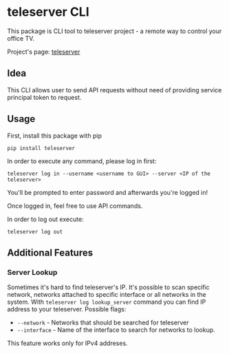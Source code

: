 # teleserver CLI

This package is CLI tool to teleserver project - a remote way to control your office TV.

Project's page:
[teleserver](https://github.com/Dysproz/teleserver)

## Idea

This CLI allows user to send API requests without need of providing service principal token to request.

## Usage

First, install this package with pip
```
pip install teleserver
```

In order to execute any command, please log in first:
```
teleserver log in --username <username to GUI> --server <IP of the teleserver>
```

You'll be prompted to enter password and afterwards you're logged in!

Once logged in, feel free to use API commands.

In order to log out execute:
```
teleserver log out
```

## Additional Features

### Server Lookup
Sometimes it's hard to find teleserver's IP.
It's possible to scan specific network, networks attached to specific interface or all networks in the system.
With `teleserver log lookup_server` command you can find IP address to your teleserver.
Possible flags:
* `--network` - Networks that should be searched for teleserver
* `--interface` - Name of the interface to search for networks to lookup.

This feature works only for IPv4 addreses.
